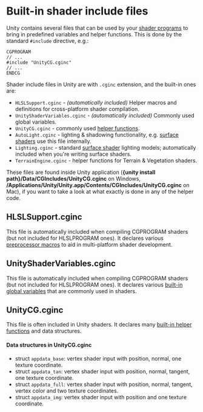 # Built-in shader include files


Unity contains several files that can be used by your [shader programs](SL-ShaderPrograms) to bring in predefined variables and helper functions. This is done by the standard `#include` directive, e.g.:

    CGPROGRAM
    // ...
    #include "UnityCG.cginc"
    // ...
    ENDCG

Shader include files in Unity are with `.cginc` extension, and the built-in ones are:

* `HLSLSupport.cginc` - _(automatically included)_ Helper macros and definitions for cross-platform shader compilation.
* `UnityShaderVariables.cginc` - _(automatically included)_ Commonly used global variables.
* `UnityCG.cginc` - commonly used [helper functions](SL-BuiltinFunctions).
* `AutoLight.cginc` - lighting & shadowing functionality, e.g. [surface shaders](SL-SurfaceShaders) use this file internally.
* `Lighting.cginc` - standard [surface shader](SL-SurfaceShaders) lighting models; automatically included when you're writing surface shaders.
* `TerrainEngine.cginc` - helper functions for Terrain & Vegetation shaders.

These files are found inside Unity application (__{unity install path}/Data/CGIncludes/UnityCG.cginc__ on Windows, __/Applications/Unity/Unity.app/Contents/CGIncludes/UnityCG.cginc__ on Mac), if you want to take a look at what exactly is done in any of the helper code.


## HLSLSupport.cginc


This file is automatically included when compiling CGPROGRAM shaders (but not included for HLSLPROGRAM ones). It declares various [preprocessor macros](SL-BuiltinMacros) to aid in multi-platform shader development.


## UnityShaderVariables.cginc

This file is automatically included when compiling CGPROGRAM shaders (but not included for HLSLPROGRAM ones). It declares various [built-in global variables](SL-UnityShaderVariables) that are commonly used in shaders.


## UnityCG.cginc


This file is often included in Unity shaders. It declares many [built-in helper functions](SL-BuiltinFunctions) and data structures.

#### Data structures in UnityCG.cginc


* struct `appdata_base`: vertex shader input with position, normal, one texture coordinate.
* struct `appdata_tan`: vertex shader input with position, normal, tangent, one texture coordinate.
* struct `appdata_full`: vertex shader input with position, normal, tangent, vertex color and two texture coordinates.
* struct `appdata_img`: vertex shader input with position and one texture coordinate.


